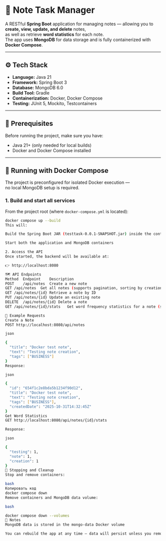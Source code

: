 # 📝 Note Task Manager

A RESTful **Spring Boot** application for managing notes — allowing you to **create, view, update, and delete** notes,  
as well as retrieve **word statistics** for each note.  
The app uses **MongoDB** for data storage and is fully containerized with **Docker Compose**.

---

## ⚙️ Tech Stack

- **Language:** Java 21
- **Framework:** Spring Boot 3
- **Database:** MongoDB 6.0
- **Build Tool:** Gradle
- **Containerization:** Docker, Docker Compose
- **Testing:** JUnit 5, Mockito, Testcontainers

---

## 🧩 Prerequisites

Before running the project, make sure you have:

- Java 21+ (only needed for local builds)
- Docker and Docker Compose installed

---

## 🚀 Running with Docker Compose

The project is preconfigured for isolated Docker execution —  
no local MongoDB setup is required.

### 1. Build and start all services

From the project root (where `docker-compose.yml` is located):

```bash
docker compose up --build
This will:

Build the Spring Boot JAR (testtask-0.0.1-SNAPSHOT.jar) inside the container

Start both the application and MongoDB containers

2. Access the API
Once started, the backend will be available at:

👉 http://localhost:8080

🗺️ API Endpoints
Method	Endpoint	Description
POST	/api/notes	Create a new note
GET	/api/notes	Get all notes (supports pagination, sorting by creation date DESC, and filtering by tags — e.g. ?tags=BUSINESS,PERSONAL)
GET	/api/notes/{id}	Retrieve a note by ID
PUT	/api/notes/{id}	Update an existing note
DELETE	/api/notes/{id}	Delete a note
GET	/api/notes/{id}/stats	Get word frequency statistics for a note (sorted descending)

🧠 Example Requests
Create a Note
POST http://localhost:8080/api/notes

json

{
  "title": "Docker test note",
  "text": "Testing note creation",
  "tags": ["BUSINESS"]
}
Response:

json

{
  "id": "654f1c2e8bda5b1234f90d12",
  "title": "Docker test note",
  "text": "Testing note creation",
  "tags": ["BUSINESS"],
  "createdDate": "2025-10-31T14:32:45Z"
}
Get Word Statistics
GET http://localhost:8080/api/notes/{id}/stats

Response:

json

{
  "testing": 1,
  "note": 1,
  "creation": 1
}
🧹 Stopping and Cleanup
Stop and remove containers:

bash
Копировать код
docker compose down
Remove containers and MongoDB data volume:

bash

docker compose down --volumes
🧾 Notes
MongoDB data is stored in the mongo-data Docker volume

You can rebuild the app at any time — data will persist unless you remove the volume
